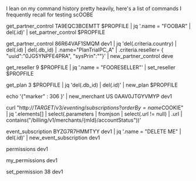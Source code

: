I lean on my command history pretty heavily,  here's a list of commands I frequently recall for testing scOOBE

get_partner_control TA9EQC3BCEMTT $PROPFILE | jq '.name = "FOOBAR" | del(.id)' | set_partner_control $PROPFILE

get_partner_control 86R64VAF1SMQM dev1 | jq 'del(.criteria.country) | del(.id) | del(.db_id) | .name="PlanTrialPC_A" | .criteria.reseller= { "uuid":"0JG5YNPFE4PRA", "sysPrin":""}' | new_partner_control deve

get_reseller 9 $PROPFILE | jq '.name = "FOORESELLER"' | set_reseller $PROPFILE

get_plan 3 $PROPFILE | jq 'del(.db_id) | del(.id)' | new_plan $PROPFILE

echo '{"marker" : 306 }' | new_merchant US 0AAV0JTGYVMYP dev1

curl "http://$TARGET/v3/eventing/subscriptions?orderBy=name%20ASC&limit=100" --cookie "$COOKIE" \
                      | jq '.elements[]
                            |  select(.parameters
                                      | fromjson
                                      | select(.url != null)
                                      | .url
                                      | contains("/billing/v1/merchants/{mId}/accountStatus"))'

event_subscription BYZG7R7HMMTYY dev1 | jq '.name = "DELETE ME" | del(.id)' | new_event_subscription dev1

permissions dev1

my_permissions dev1

set_permission 38 dev1
